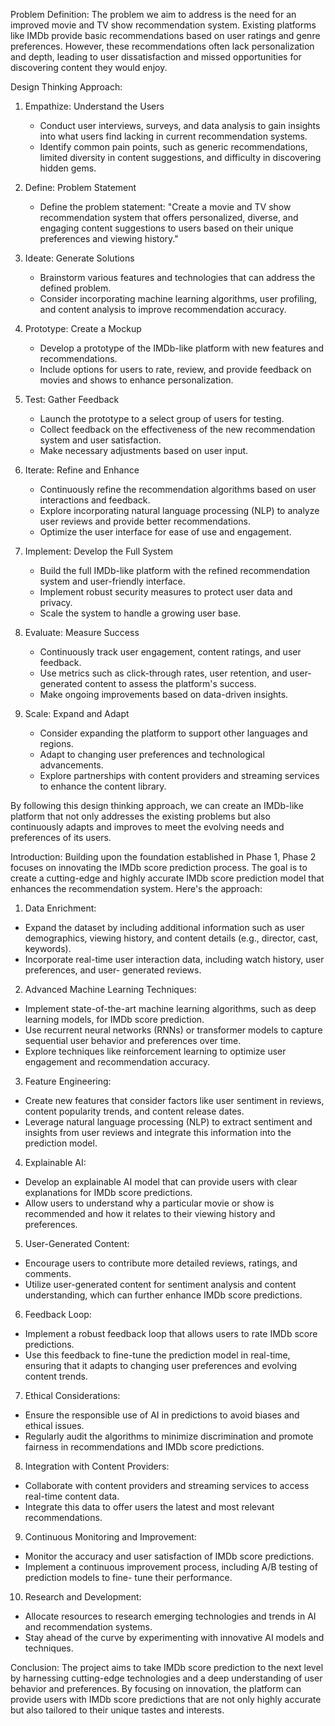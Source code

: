 Problem Definition:
                     The problem we aim to address is the need for an improved movie and TV show recommendation system. Existing platforms like IMDb provide basic recommendations based on user ratings and genre preferences. However, these recommendations often lack personalization and depth, leading to user dissatisfaction and missed opportunities for discovering content they would enjoy.

Design Thinking Approach:                                                                                                  
1. Empathize: Understand the Users
   - Conduct user interviews, surveys, and data analysis to gain insights into what users find lacking in current recommendation systems.
   - Identify common pain points, such as generic recommendations, limited diversity in content suggestions, and difficulty in discovering hidden gems.
 
2. Define: Problem Statement
   - Define the problem statement: "Create a movie and TV show recommendation system that offers personalized, diverse, and engaging content suggestions to users based on their unique preferences and viewing history."

3. Ideate: Generate Solutions
   - Brainstorm various features and technologies that can address the defined problem.
   - Consider incorporating machine learning algorithms, user profiling, and content analysis to improve recommendation accuracy.

4. Prototype: Create a Mockup
   - Develop a prototype of the IMDb-like platform with new features and recommendations.
   - Include options for users to rate, review, and provide feedback on movies and shows to enhance personalization.

5. Test: Gather Feedback
   - Launch the prototype to a select group of users for testing.
   - Collect feedback on the effectiveness of the new recommendation system and user satisfaction.
   - Make necessary adjustments based on user input.

6. Iterate: Refine and Enhance
   - Continuously refine the recommendation algorithms based on user interactions and feedback.
   - Explore incorporating natural language processing (NLP) to analyze user reviews and provide better recommendations.
   - Optimize the user interface for ease of use and engagement.

7. Implement: Develop the Full System
   - Build the full IMDb-like platform with the refined recommendation system and user-friendly interface.
   - Implement robust security measures to protect user data and privacy.
   - Scale the system to handle a growing user base.

8. Evaluate: Measure Success
   - Continuously track user engagement, content ratings, and user feedback.
   - Use metrics such as click-through rates, user retention, and user-generated content to assess the platform's success.
   - Make ongoing improvements based on data-driven insights.

9. Scale: Expand and Adapt
    - Consider expanding the platform to support other languages and regions.
    - Adapt to changing user preferences and technological advancements.
    - Explore partnerships with content providers and streaming services to enhance the content library.

By following this design thinking approach, we can create an IMDb-like platform that not only addresses the existing problems but also continuously adapts and improves to meet the evolving needs and preferences of its users.

Introduction:
        Building upon the foundation established in Phase 1, Phase 2 focuses on innovating the IMDb score 
prediction process. The goal is to create a cutting-edge and highly accurate IMDb score prediction 
model that enhances the recommendation system. Here's the approach:

1. Data Enrichment:
 - Expand the dataset by including additional information such as user demographics, viewing 
history, and content details (e.g., director, cast, keywords).
 - Incorporate real-time user interaction data, including watch history, user preferences, and user-
generated reviews.

2. Advanced Machine Learning Techniques:
 - Implement state-of-the-art machine learning algorithms, such as deep learning models, for IMDb 
score prediction.
 - Use recurrent neural networks (RNNs) or transformer models to capture sequential user behavior 
and preferences over time.
 - Explore techniques like reinforcement learning to optimize user engagement and 
recommendation accuracy.

3. Feature Engineering:
 - Create new features that consider factors like user sentiment in reviews, content popularity 
trends, and content release dates.
 - Leverage natural language processing (NLP) to extract sentiment and insights from user reviews 
and integrate this information into the prediction model.

4. Explainable AI:
 - Develop an explainable AI model that can provide users with clear explanations for IMDb score 
predictions.
 - Allow users to understand why a particular movie or show is recommended and how it relates to 
their viewing history and preferences.

5. User-Generated Content:
 - Encourage users to contribute more detailed reviews, ratings, and comments.
 - Utilize user-generated content for sentiment analysis and content understanding, which can 
further enhance IMDb score predictions.

6. Feedback Loop:
 - Implement a robust feedback loop that allows users to rate IMDb score predictions.
 - Use this feedback to fine-tune the prediction model in real-time, ensuring that it adapts to 
changing user preferences and evolving content trends.

7. Ethical Considerations:
 - Ensure the responsible use of AI in predictions to avoid biases and ethical issues.
 - Regularly audit the algorithms to minimize discrimination and promote fairness in 
recommendations and IMDb score predictions.

8. Integration with Content Providers:
 - Collaborate with content providers and streaming services to access real-time content data.
 - Integrate this data to offer users the latest and most relevant recommendations.

9. Continuous Monitoring and Improvement:
 - Monitor the accuracy and user satisfaction of IMDb score predictions.
 - Implement a continuous improvement process, including A/B testing of prediction models to fine-
tune their performance.

10. Research and Development:
 - Allocate resources to research emerging technologies and trends in AI and recommendation 
systems.
 - Stay ahead of the curve by experimenting with innovative AI models and techniques.

Conclusion:
   The project aims to take IMDb score prediction to the next level by harnessing cutting-edge technologies 
and a deep understanding of user behavior and preferences. By focusing on innovation, the platform 
can provide users with IMDb score predictions that are not only highly accurate but also tailored to 
their unique tastes and interests.
